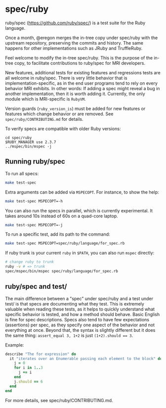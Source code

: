 # spec/ruby

ruby/spec (https://github.com/ruby/spec/) is
a test suite for the Ruby language.

Once a month, @eregon merges the in-tree copy under spec/ruby
with the upstream repository, preserving the commits and history.
The same happens for other implementations such as JRuby and TruffleRuby.

Feel welcome to modify the in-tree spec/ruby.
This is the purpose of the in-tree copy,
to facilitate contributions to ruby/spec for MRI developers.

New features, additional tests for existing features and
regressions tests are all welcome in ruby/spec.
There is very little behavior that is implementation-specific,
as in the end user programs tend to rely on every behavior MRI exhibits.
In other words: If adding a spec might reveal a bug in
another implementation, then it is worth adding it.
Currently, the only module which is MRI-specific is `RubyVM`.

Version guards (`ruby_version_is`) must be added for new features or features
which change behavior or are removed. See `spec/ruby/CONTRIBUTING.md` for details.

To verify specs are compatible with older Ruby versions:
```
cd spec/ruby
$RUBY_MANAGER use 2.3.7
../mspec/bin/mspec -j
```

## Running ruby/spec

To run all specs:
```bash
make test-spec
```

Extra arguments can be added via `MSPECOPT`.
For instance, to show the help:
```bash
make test-spec MSPECOPT=-h
```

You can also run the specs in parallel, which is currently experimental.
It takes around 10s instead of 60s on a quad-core laptop.
```bash
make test-spec MSPECOPT=-j
```

To run a specific test, add its path to the command:
```bash
make test-spec MSPECOPT=spec/ruby/language/for_spec.rb
```

If ruby trunk is your current `ruby` in `$PATH`, you can also run `mspec` directly:
```bash
# change ruby to trunk
ruby -v # => trunk
spec/mspec/bin/mspec spec/ruby/language/for_spec.rb
```

## ruby/spec and test/

The main difference between a "spec" under spec/ruby and
a test under test/ is that specs are documenting what they test.
This is extremely valuable when reading these tests, as it
helps to quickly understand what specific behavior is tested,
and how a method should behave. Basic English is fine for spec descriptions.
Specs also tend to have few expectations (assertions) per spec,
as they specify one aspect of the behavior and not everything at once.
Beyond that, the syntax is slightly different but it does the same thing:
`assert_equal 3, 1+2` is just `(1+2).should == 3`.

Example:

```ruby
describe "The for expression" do
  it "iterates over an Enumerable passing each element to the block" do
    j = 0
    for i in 1..3
      j += i
    end
    j.should == 6
  end
end
```

For more details, see spec/ruby/CONTRIBUTING.md.
